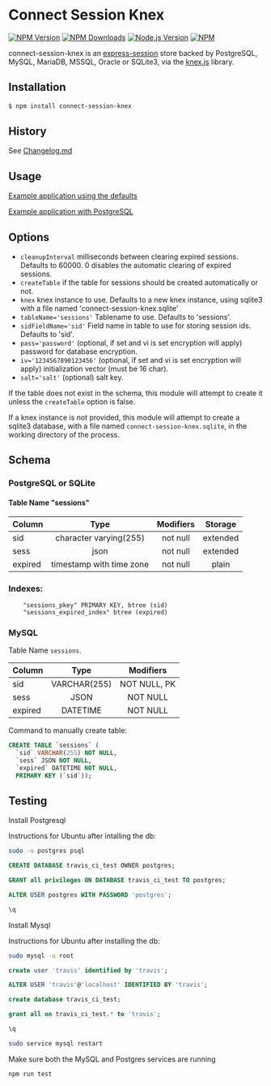 # Connect Session Knex

[![NPM Version][npm-version-image]][npm-url]
[![NPM Downloads][npm-downloads-image]][npm-url]
[![Node.js Version][node-image]][node-url]
[![NPM][npm-image]][npm-url]

connect-session-knex is an [express-session](https://github.com/expressjs/session) store backed by PostgreSQL, MySQL, MariaDB, MSSQL, Oracle or SQLite3, via the [knex.js](http://knexjs.org/) library.

## Installation

```sh
$ npm install connect-session-knex
```

## History

See [Changelog.md](Changelog.md)

## Usage

[Example application using the defaults](https://github.com/gx0r/connect-session-knex/blob/master/examples/example-mjs.mjs)

[Example application with PostgreSQL](https://github.com/gx0r/connect-session-knex/blob/master/examples/example-postgres.mjs)

## Options

- `cleanupInterval` milliseconds between clearing expired sessions. Defaults to 60000. 0 disables the automatic clearing of expired sessions.
- `createTable` if the table for sessions should be created automatically or not.
- `knex` knex instance to use. Defaults to a new knex instance, using sqlite3 with a file named 'connect-session-knex.sqlite'
- `tableName='sessions'` Tablename to use. Defaults to 'sessions'.
- `sidFieldName='sid'` Field name in table to use for storing session ids. Defaults to 'sid'.
- `pass='password'` (optional, if set and vi is set encryption will apply) password for database encryption.
- `iv='1234567890123456'` (optional, if set and vi is set encryption will apply) initialization vector (must be 16 char).
- `salt='salt'` (optional) salt key.

If the table does not exist in the schema, this module will attempt to create it unless the `createTable` option is false.

If a knex instance is not provided, this module will attempt to create a sqlite3 database, with a file named `connect-session-knex.sqlite`, in the working directory of the process.

## Schema

### PostgreSQL or SQLite

#### Table Name "sessions"

| Column  |           Type           | Modifiers | Storage  |
| ------- | :----------------------: | :-------: | :------: |
| sid     |  character varying(255)  | not null  | extended |
| sess    |           json           | not null  | extended |
| expired | timestamp with time zone | not null  |  plain   |

### Indexes:

```
    "sessions_pkey" PRIMARY KEY, btree (sid)
    "sessions_expired_index" btree (expired)
```

### MySQL

Table Name `sessions`.

| Column  |     Type     |  Modifiers   |
| ------- | :----------: | :----------: |
| sid     | VARCHAR(255) | NOT NULL, PK |
| sess    |     JSON     |   NOT NULL   |
| expired |   DATETIME   |   NOT NULL   |

Command to manually create table:

```sql
CREATE TABLE `sessions` (
  `sid` VARCHAR(255) NOT NULL,
  `sess` JSON NOT NULL,
  `expired` DATETIME NOT NULL,
  PRIMARY KEY (`sid`));
```

[npm-version-image]: https://img.shields.io/npm/v/connect-session-knex.svg
[npm-downloads-image]: https://img.shields.io/npm/dm/connect-session-knex.svg
[npm-image]: https://nodei.co/npm/connect-session-knex.png?downloads=true&downloadRank=true&stars=true
[npm-url]: https://npmjs.org/package/connect-session-knex
[travis-image]: https://img.shields.io/travis/gx0r/connect-session-knex/master.svg
[travis-url]: https://travis-ci.org/gx0r/connect-session-knex
[node-image]: https://img.shields.io/node/v/connect-session-knex.svg
[node-url]: http://nodejs.org/download/

## Testing

Install Postgresql

Instructions for Ubuntu after intalling the db:

```bash
sudo -u postgres psql
```

```sql
CREATE DATABASE travis_ci_test OWNER postgres;
```

```sql
GRANT all privileges ON DATABASE travis_ci_test TO postgres;
```

```sql
ALTER USER postgres WITH PASSWORD 'postgres';
```

```sql
\q
```

Install Mysql

Instructions for Ubuntu after installing the db:

```bash
sudo mysql -u root
```

```sql
create user 'travis' identified by 'travis';
```

```sql
ALTER USER 'travis'@'localhost' IDENTIFIED BY 'travis';
```

```sql
create database travis_ci_test;
```

```sql
grant all on travis_ci_test.* to 'travis';
```

```sql
\q
```

```bash
sudo service mysql restart
```

Make sure both the MySQL and Postgres services are running

```bash
npm run test
```
